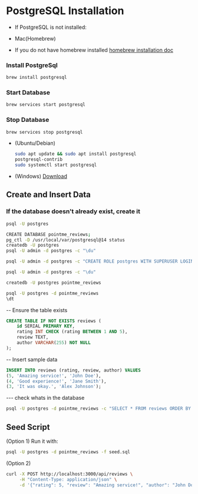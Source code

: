 # PostgreSQL Installation

- If PostgreSQL is not installed:

* Mac(Homebrew)

- If you do not have homebrew installed
  [homebrew installation doc](https://brew.sh/)

### Install PostgreSql

```sh
brew install postgresql
```

### Start Database

```sh
brew services start postgresql
```

### Stop Database

```sh
brew services stop postgresql
```

- (Ubuntu/Debian)

  ```sh
  sudo apt update && sudo apt install postgresql
  postgresql-contrib
  sudo systemctl start postgresql
  ```

- (Windows) [Download](https://www.postgresql.org/download/)

## Create and Insert Data

### If the database doesn't already exist, create it

```sh
psql -U postgres

CREATE DATABASE pointme_reviews;
pg_ctl -D /usr/local/var/postgresql@14 status
createdb -U postgres
psql -U admin -d postgres -c "\du"

psql -U admin -d postgres -c "CREATE ROLE postgres WITH SUPERUSER LOGIN PASSWORD 'password123';"

psql -U admin -d postgres -c "\du"

createdb -U postgres pointme_reviews

psql -U postgres -d pointme_reviews
\dt
```

-- Ensure the table exists

```sql
CREATE TABLE IF NOT EXISTS reviews (
    id SERIAL PRIMARY KEY,
    rating INT CHECK (rating BETWEEN 1 AND 5),
    review TEXT,
    author VARCHAR(255) NOT NULL
);
```

-- Insert sample data

```sql
INSERT INTO reviews (rating, review, author) VALUES
(5, 'Amazing service!', 'John Doe'),
(4, 'Good experience!', 'Jane Smith'),
(3, 'It was okay.', 'Alex Johnson');
```

--- check whats in the database

```sh
psql -U postgres -d pointme_reviews -c "SELECT * FROM reviews ORDER BY id DESC LIMIT 5;"
```

## **Seed Script**

(Option 1) Run it with:

```sh
psql -U postgres -d pointme_reviews -f seed.sql

```

(Option 2)

```sh
curl -X POST http://localhost:3000/api/reviews \
     -H "Content-Type: application/json" \
     -d '{"rating": 5, "review": "Amazing service!", "author": "John Doe"}'
```
